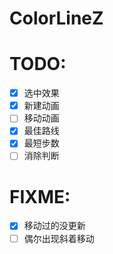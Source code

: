 # ColorLineZ

# TODO:
- [x] 选中效果
- [x] 新建动画
- [ ] 移动动画
- [x] 最佳路线
- [x] 最短步数
- [ ] 消除判断

# FIXME:
- [x] 移动过的没更新
- [ ] 偶尔出现斜着移动
